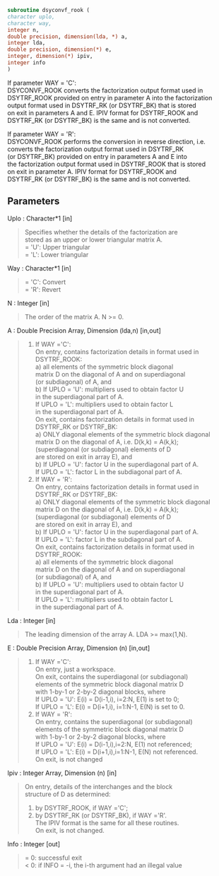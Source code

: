 ```fortran  
subroutine dsyconvf_rook (  
character uplo,  
character way,  
integer n,  
double precision, dimension(lda, *) a,  
integer lda,  
double precision, dimension(*) e,  
integer, dimension(*) ipiv,  
integer info  
)  
```  
If parameter WAY = 'C':  
DSYCONVF_ROOK converts the factorization output format used in  
DSYTRF_ROOK provided on entry in parameter A into the factorization  
output format used in DSYTRF_RK (or DSYTRF_BK) that is stored  
on exit in parameters A and E. IPIV format for DSYTRF_ROOK and  
DSYTRF_RK (or DSYTRF_BK) is the same and is not converted.  
  
If parameter WAY = 'R':  
DSYCONVF_ROOK performs the conversion in reverse direction, i.e.  
converts the factorization output format used in DSYTRF_RK  
(or DSYTRF_BK) provided on entry in parameters A and E into  
the factorization output format used in DSYTRF_ROOK that is stored  
on exit in parameter A. IPIV format for DSYTRF_ROOK and  
DSYTRF_RK (or DSYTRF_BK) is the same and is not converted.  
  
## Parameters  
Uplo : Character*1 [in]  
> Specifies whether the details of the factorization are  
> stored as an upper or lower triangular matrix A.  
> = 'U':  Upper triangular  
> = 'L':  Lower triangular  
  
Way : Character*1 [in]  
> = 'C': Convert  
> = 'R': Revert  
  
N : Integer [in]  
> The order of the matrix A.  N >= 0.  
  
A : Double Precision Array, Dimension (lda,n) [in,out]  
> 1) If WAY ='C':  
> On entry, contains factorization details in format used in  
> DSYTRF_ROOK:  
> a) all elements of the symmetric block diagonal  
> matrix D on the diagonal of A and on superdiagonal  
> (or subdiagonal) of A, and  
> b) If UPLO = 'U': multipliers used to obtain factor U  
> in the superdiagonal part of A.  
> If UPLO = 'L': multipliers used to obtain factor L  
> in the superdiagonal part of A.  
> On exit, contains factorization details in format used in  
> DSYTRF_RK or DSYTRF_BK:  
> a) ONLY diagonal elements of the symmetric block diagonal  
> matrix D on the diagonal of A, i.e. D(k,k) = A(k,k);  
> (superdiagonal (or subdiagonal) elements of D  
> are stored on exit in array E), and  
> b) If UPLO = 'U': factor U in the superdiagonal part of A.  
> If UPLO = 'L': factor L in the subdiagonal part of A.  
> 2) If WAY = 'R':  
> On entry, contains factorization details in format used in  
> DSYTRF_RK or DSYTRF_BK:  
> a) ONLY diagonal elements of the symmetric block diagonal  
> matrix D on the diagonal of A, i.e. D(k,k) = A(k,k);  
> (superdiagonal (or subdiagonal) elements of D  
> are stored on exit in array E), and  
> b) If UPLO = 'U': factor U in the superdiagonal part of A.  
> If UPLO = 'L': factor L in the subdiagonal part of A.  
> On exit, contains factorization details in format used in  
> DSYTRF_ROOK:  
> a) all elements of the symmetric block diagonal  
> matrix D on the diagonal of A and on superdiagonal  
> (or subdiagonal) of A, and  
> b) If UPLO = 'U': multipliers used to obtain factor U  
> in the superdiagonal part of A.  
> If UPLO = 'L': multipliers used to obtain factor L  
> in the superdiagonal part of A.  
  
Lda : Integer [in]  
> The leading dimension of the array A.  LDA >= max(1,N).  
  
E : Double Precision Array, Dimension (n) [in,out]  
> 1) If WAY ='C':  
> On entry, just a workspace.  
> On exit, contains the superdiagonal (or subdiagonal)  
> elements of the symmetric block diagonal matrix D  
> with 1-by-1 or 2-by-2 diagonal blocks, where  
> If UPLO = 'U': E(i) = D(i-1,i), i=2:N, E(1) is set to 0;  
> If UPLO = 'L': E(i) = D(i+1,i), i=1:N-1, E(N) is set to 0.  
> 2) If WAY = 'R':  
> On entry, contains the superdiagonal (or subdiagonal)  
> elements of the symmetric block diagonal matrix D  
> with 1-by-1 or 2-by-2 diagonal blocks, where  
> If UPLO = 'U': E(i) = D(i-1,i),i=2:N, E(1) not referenced;  
> If UPLO = 'L': E(i) = D(i+1,i),i=1:N-1, E(N) not referenced.  
> On exit, is not changed  
  
Ipiv : Integer Array, Dimension (n) [in]  
> On entry, details of the interchanges and the block  
> structure of D as determined:  
> 1) by DSYTRF_ROOK, if WAY ='C';  
> 2) by DSYTRF_RK (or DSYTRF_BK), if WAY ='R'.  
> The IPIV format is the same for all these routines.  
> On exit, is not changed.  
  
Info : Integer [out]  
> = 0:  successful exit  
> < 0:  if INFO = -i, the i-th argument had an illegal value  
  
